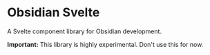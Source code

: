 # Obsidian Svelte

A Svelte component library for Obsidian development.

**Important:** This library is highly experimental. Don't use this for now.
